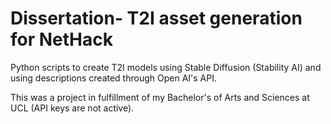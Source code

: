 # Dissertation- T2I asset generation for NetHack
Python scripts to create T2I models using Stable Diffusion (Stability AI) and using descriptions created through Open AI's API.

This was a project in fulfillment of my Bachelor's of Arts and Sciences at UCL (API keys are not active).
